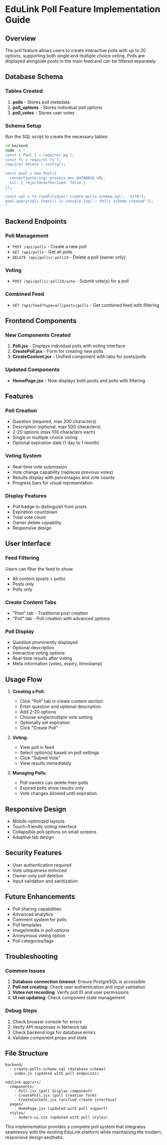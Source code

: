 # EduLink Poll Feature Implementation Guide

## Overview
The poll feature allows users to create interactive polls with up to 20 options, supporting both single and multiple choice voting. Polls are displayed alongside posts in the main feed and can be filtered separately.

## Database Schema

### Tables Created
1. **polls** - Stores poll metadata
2. **poll_options** - Stores individual poll options
3. **poll_votes** - Stores user votes

### Schema Setup
Run the SQL script to create the necessary tables:
```bash
cd backend
node -e "
const { Pool } = require('pg');
const fs = require('fs');
require('dotenv').config();

const pool = new Pool({
  connectionString: process.env.DATABASE_URL,
  ssl: { rejectUnauthorized: false }
});

const sql = fs.readFileSync('create-polls-schema.sql', 'utf8');
pool.query(sql).then(() => console.log('✅ Polls schema created'));
"
```

## Backend Endpoints

### Poll Management
- `POST /api/polls` - Create a new poll
- `GET /api/polls` - Get all polls
- `DELETE /api/polls/:pollId` - Delete a poll (owner only)

### Voting
- `POST /api/polls/:pollId/vote` - Submit vote(s) for a poll

### Combined Feed
- `GET /api/feed?type=all|posts|polls` - Get combined feed with filtering

## Frontend Components

### New Components Created
1. **Poll.jsx** - Displays individual polls with voting interface
2. **CreatePoll.jsx** - Form for creating new polls
3. **CreateContent.jsx** - Unified component with tabs for posts/polls

### Updated Components
- **HomePage.jsx** - Now displays both posts and polls with filtering

## Features

### Poll Creation
- Question (required, max 200 characters)
- Description (optional, max 500 characters)
- 2-20 options (max 100 characters each)
- Single or multiple choice voting
- Optional expiration date (1 day to 1 month)

### Voting System
- Real-time vote submission
- Vote change capability (replaces previous votes)
- Results display with percentages and vote counts
- Progress bars for visual representation

### Display Features
- Poll badge to distinguish from posts
- Expiration countdown
- Total vote count
- Owner delete capability
- Responsive design

## User Interface

### Feed Filtering
Users can filter the feed to show:
- All content (posts + polls)
- Posts only
- Polls only

### Create Content Tabs
- "Post" tab - Traditional post creation
- "Poll" tab - Poll creation with advanced options

### Poll Display
- Question prominently displayed
- Optional description
- Interactive voting options
- Real-time results after voting
- Meta information (votes, expiry, timestamp)

## Usage Flow

1. **Creating a Poll:**
   - Click "Poll" tab in create content section
   - Enter question and optional description
   - Add 2-20 options
   - Choose single/multiple vote setting
   - Optionally set expiration
   - Click "Create Poll"

2. **Voting:**
   - View poll in feed
   - Select option(s) based on poll settings
   - Click "Submit Vote"
   - View results immediately

3. **Managing Polls:**
   - Poll owners can delete their polls
   - Expired polls show results only
   - Vote changes allowed until expiration

## Responsive Design
- Mobile-optimized layouts
- Touch-friendly voting interface
- Collapsible poll options on small screens
- Adaptive tab design

## Security Features
- User authentication required
- Vote uniqueness enforced
- Owner-only poll deletion
- Input validation and sanitization

## Future Enhancements
- Poll sharing capabilities
- Advanced analytics
- Comment system for polls
- Poll templates
- Image/media in poll options
- Anonymous voting option
- Poll categories/tags

## Troubleshooting

### Common Issues
1. **Database connection timeout**: Ensure PostgreSQL is accessible
2. **Poll not creating**: Check user authentication and input validation
3. **Votes not recording**: Verify poll ID and user permissions
4. **UI not updating**: Check component state management

### Debug Steps
1. Check browser console for errors
2. Verify API responses in Network tab
3. Check backend logs for database errors
4. Validate component props and state

## File Structure
```
backend/
  - create-polls-schema.sql (database schema)
  - index.js (updated with poll endpoints)

edulink-app/src/
  components/
    - Poll.jsx (poll display component)
    - CreatePoll.jsx (poll creation form)
    - CreateContent.jsx (unified create interface)
  pages/
    - HomePage.jsx (updated with poll support)
  styles/
    - modern-ui.css (updated with poll styles)
```

This implementation provides a complete poll system that integrates seamlessly with the existing EduLink platform while maintaining the modern, responsive design aesthetic.
